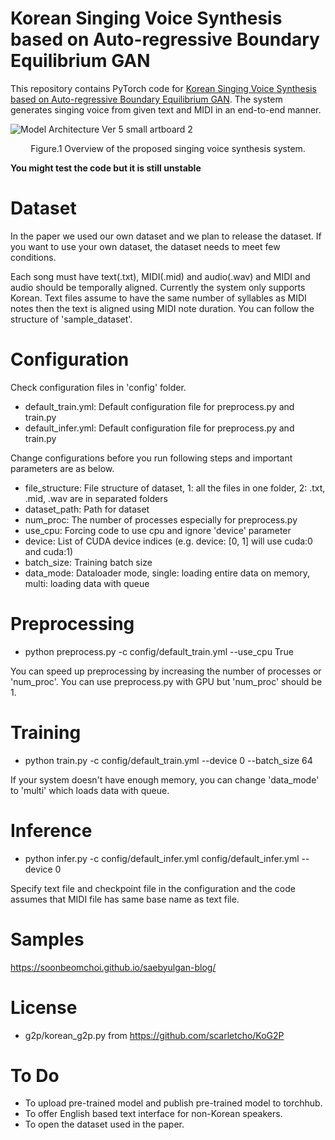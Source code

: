 # Korean Singing Voice Synthesis based on Auto-regressive Boundary Equilibrium GAN
This repository contains PyTorch code for [Korean Singing Voice Synthesis based on Auto-regressive Boundary Equilibrium GAN](https://ieeexplore.ieee.org/stamp/stamp.jsp?tp=&arnumber=9053950). The system generates singing voice from given text and MIDI in an end-to-end manner. 

</p>

![Model Architecture Ver 5 small artboard 2](https://user-images.githubusercontent.com/15067112/67160811-804e5180-f38f-11e9-8304-1c99420d644a.jpg)
<p align="center">Figure.1 Overview of the proposed singing voice synthesis system.</p>

**You might test the code but it is still unstable**

# Dataset
In the paper we used our own dataset and we plan to release the dataset. 
If you want to use your own dataset, the dataset needs to meet few conditions.

Each song must have text(.txt), MIDI(.mid) and audio(.wav) and MIDI and audio should be temporally aligned. Currently the system only supports Korean. Text files assume to have the same number of syllables as MIDI notes then the text is aligned using MIDI note duration. You can follow the structure of 'sample_dataset'.

# Configuration
Check configuration files in 'config' folder.
- default_train.yml: Default configuration file for preprocess.py and train.py
- default_infer.yml: Default configuration file for preprocess.py and train.py

Change configurations before you run following steps and important parameters are as below.
- file_structure: File structure of dataset, 1: all the files in one folder, 2: .txt, .mid, .wav are in separated folders
- dataset_path: Path for dataset
- num_proc: The number of processes especially for preprocess.py
- use_cpu: Forcing code to use cpu and ignore 'device' parameter
- device: List of CUDA device indices (e.g. device: [0, 1] will use cuda:0 and cuda:1)
- batch_size: Training batch size
- data_mode: Dataloader mode, single: loading entire data on memory, multi: loading data with queue

# Preprocessing
- python preprocess.py -c config/default_train.yml --use_cpu True

You can speed up preprocessing by increasing the number of processes or 'num_proc'.
You can use preprocess.py with GPU but 'num_proc' should be 1.

# Training
- python train.py -c config/default_train.yml --device 0 --batch_size 64

If your system doesn't have enough memory, you can change 'data_mode' to 'multi' which loads data with queue.

# Inference
- python infer.py -c config/default_infer.yml config/default_infer.yml --device 0

Specify text file and checkpoint file in the configuration and the code assumes that MIDI file has same base name as text file.

# Samples
https://soonbeomchoi.github.io/saebyulgan-blog/

# License 
- g2p/korean_g2p.py from https://github.com/scarletcho/KoG2P

# To Do
- To upload pre-trained model and publish pre-trained model to torchhub.
- To offer English based text interface for non-Korean speakers.
- To open the dataset used in the paper.
